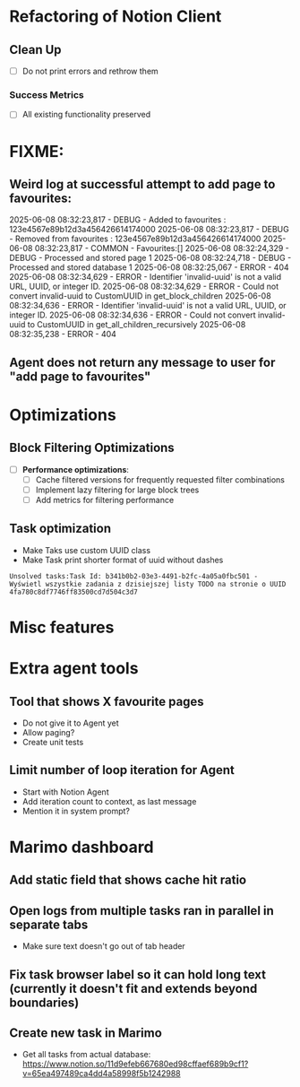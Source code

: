 # Refactoring of Notion Client

## Clean Up

- [ ] Do not print errors and rethrow them

### Success Metrics
- [ ] All existing functionality preserved

# FIXME:

## Weird log at successful attempt to add page to favourites:


2025-06-08 08:32:23,817 - DEBUG      - Added to favourites : 123e4567e89b12d3a456426614174000
2025-06-08 08:32:23,817 - DEBUG      - Removed from favourites : 123e4567e89b12d3a456426614174000
2025-06-08 08:32:23,817 - COMMON     - Favourites:[]
2025-06-08 08:32:24,329 - DEBUG      - Processed and stored page 1
2025-06-08 08:32:24,718 - DEBUG      - Processed and stored database 1
2025-06-08 08:32:25,067 - ERROR      - 404
2025-06-08 08:32:34,629 - ERROR      - Identifier 'invalid-uuid' is not a valid URL, UUID, or integer ID.
2025-06-08 08:32:34,629 - ERROR      - Could not convert invalid-uuid to CustomUUID in get_block_children
2025-06-08 08:32:34,636 - ERROR      - Identifier 'invalid-uuid' is not a valid URL, UUID, or integer ID.
2025-06-08 08:32:34,636 - ERROR      - Could not convert invalid-uuid to CustomUUID in get_all_children_recursively
2025-06-08 08:32:35,238 - ERROR      - 404

## Agent does not return any message to user for "add page to favourites"

# Optimizations

## Block Filtering Optimizations

- [ ]  **Performance optimizations**:
    - [ ]  Cache filtered versions for frequently requested filter combinations
    - [ ]  Implement lazy filtering for large block trees
    - [ ]  Add metrics for filtering performance

## Task optimization

- Make Taks use custom UUID class
- Make Task print shorter format of uuid without dashes

```
Unsolved tasks:Task Id: b341b0b2-03e3-4491-b2fc-4a05a0fbc501 - Wyświetl wszystkie zadania z dzisiejszej listy TODO na stronie o UUID 4fa780c8df7746ff83500cd7d504c3d7
```

# Misc features

# Extra agent tools

## Tool that shows X favourite pages

- Do not give it to Agent yet
- Allow paging?
- Create unit tests

## Limit number of loop iteration for Agent

- Start with Notion Agent
- Add iteration count to context, as last message
- Mention it in system prompt?

# Marimo dashboard

## Add static field that shows cache hit ratio

## Open logs from multiple tasks ran in parallel in separate tabs

- Make sure text doesn't go out of tab header

## Fix task browser label so it can hold long text (currently it doesn't fit and extends beyond boundaries)

## Create new task in Marimo

- Get all tasks from actual database: https://www.notion.so/11d9efeb667680ed98cffaef689b9cf1?v=65ea497489ca4dd4a58998f5b1242988

